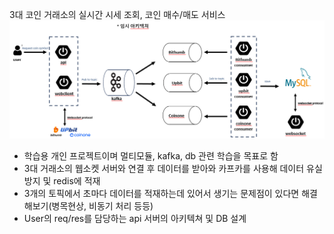 3대 코인 거래소의 실시간 시세 조회, 코인 매수/매도 서비스
![architecture.png](architecture.png)

- 학습용 개인 프로젝트이며 멀티모듈, kafka, db 관련 학습을 목표로 함
- 3대 거래소의 웹소켓 서버와 연결 후 데이터를 받아와 카프카를 사용해 데이터 유실 방지 및 redis에 적재
- 3개의 토픽에서 초마다 데이터를 적재하는데 있어서 생기는 문제점이 있다면 해결해보기(병목현상, 비동기 처리 등등)
- User의 req/res를 담당하는 api 서버의 아키텍쳐 및 DB 설계
